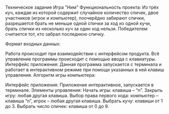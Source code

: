 Техническое задание
Игра "Ним"
Функциональность проекта:
Из трёх куч, каждая из которой содержит случайное количество спичек, двое участников (игрок и компьютер), поочерёдно забирают спички, разрешается брать не меньше одной спички за ход из одной кучи, брать спички из несколько куч за один ход нельзя. Победителем считается тот, кто забрал последнюю спичку.

Формат входных данных:

Работа происходит при взаимодействии с интерфейсом продукта.
Всё управление программы происходит с помощью ввода с клавиатуры.
Интерфейс приложения:
Данная программа запускается с терминала и работает в интерактивном режиме при помощи указанных в ней клавиш управления.
Алгоритм игры компьютера:

Интерфейс приложения:
Приложение интерактивное, запускается в терминале.
Элементы управления:
Начать игры: клавиша – “n”.
Закрыть игру: любая другая клавиша.
Выбор права первого хода: компьютер – клавиша “n”, игрок – любая другая клавиша.
Выбрать кучу: клавиши от 1 до 3.
Выбрать число спичек: клавиша от 0 до 9.